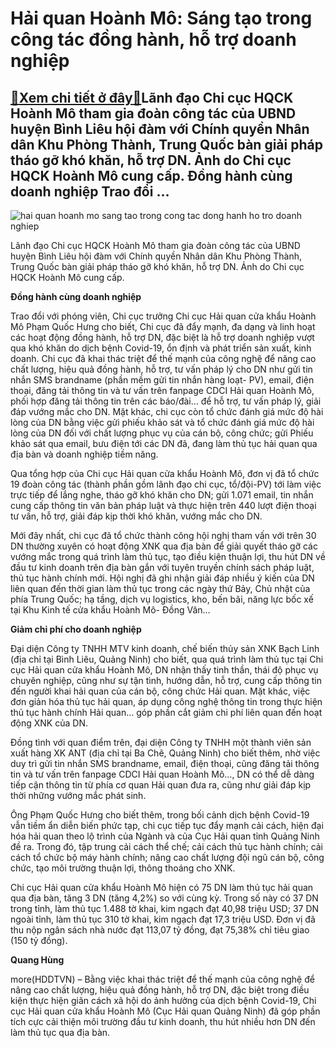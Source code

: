 Hải quan Hoành Mô: Sáng tạo trong công tác đồng hành, hỗ trợ doanh nghiệp
=========================================================================

[:gift:Xem chi tiết ở đây:gift:](https://hddtvn.com/hai-quan-hoanh-mo-sang-tao-trong-cong-tac-dong-hanh-ho-tro-doanh-nghiep/)Lãnh đạo Chi cục HQCK Hoành Mô tham gia đoàn công tác của UBND huyện Bình Liêu hội đàm với Chính quyền Nhân dân Khu Phòng Thành, Trung Quốc bàn giải pháp tháo gỡ khó khăn, hỗ trợ DN. Ảnh do Chi cục HQCK Hoành Mô cung cấp. Đồng hành cùng doanh nghiệp Trao đổi …
--------------------------------------------------------------------------------------------------------------------------------------------------------------------------------------------------------------------------------------------------------------------





![hai quan hoanh mo sang tao trong cong tac dong hanh ho tro doanh nghiep](https://haiquanonline.com.vn/stores/news_dataimages/anhnd/102020/01/17/in_article/0540_4-3922_Hoi_dam.jpg?rt=20201003091211 "Hải quan Hoành Mô Sáng tạo trong công tác đồng hành hỗ trợ doanh nghiệp")


Lãnh đạo Chi cục HQCK Hoành Mô tham gia đoàn công tác của UBND huyện Bình Liêu hội đàm với Chính quyền Nhân dân Khu Phòng Thành, Trung Quốc bàn giải pháp tháo gỡ khó khăn, hỗ trợ DN. Ảnh do Chi cục HQCK Hoành Mô cung cấp.



**Đồng hành cùng doanh nghiệp**


Trao đổi với phóng viên, Chi cục trưởng Chi cục Hải quan cửa khẩu Hoành Mô Phạm Quốc Hưng cho biết, Chi cục đã đẩy mạnh, đa dạng và linh hoạt các hoạt động đồng hành, hỗ trợ DN, đặc biệt là hỗ trợ doanh nghiệp vượt qua khó khăn do dịch bệnh Covid-19, ổn định và phát triển sản xuất, kinh doanh. Chi cục đã khai thác triệt để thế mạnh của công nghệ để nâng cao chất lượng, hiệu quả đồng hành, hỗ trợ, tư vấn pháp lý cho DN như gửi tin nhắn SMS brandname (phần mềm gửi tin nhắn hàng loạt- PV), email, điện thoại, đăng tải thông tin và tư vấn trên fanpage CDCI Hải quan Hoành Mô, phối hợp đăng tải thông tin trên các báo/đài… để hỗ trợ, tư vấn pháp lý, giải đáp vướng mắc cho DN. Mặt khác, chi cục còn tổ chức đánh giá mức độ hài lòng của DN bằng việc gửi phiếu khảo sát và tổ chức đánh giá mức độ hài lòng của DN đối với chất lượng phục vụ của cán bộ, công chức; gửi Phiếu khảo sát qua email, bưu điện tới các DN đã, đang làm thủ tục hải quan qua địa bàn và doanh nghiệp tiềm năng.


Qua tổng hợp của Chi cục Hải quan cửa khẩu Hoành Mô, đơn vị đã tổ chức 19 đoàn công tác (thành phần gồm lãnh đạo chi cục, tổ/đội-PV) tới làm việc trực tiếp để lắng nghe, tháo gỡ khó khăn cho DN; gửi 1.071 email, tin nhắn cung cấp thông tin văn bản pháp luật và thực hiện trên 440 lượt điện thoại tư vấn, hỗ trợ, giải đáp kịp thời khó khăn, vướng mắc cho DN.


Mới đây nhất, chi cục đã tổ chức thành công hội nghị tham vấn với trên 30 DN thường xuyên có hoạt động XNK qua địa bàn để giải quyết tháo gỡ các vướng mắc trong quá trình làm thủ tục, tạo điều kiện thuận lợi, thu hút DN về đầu tư kinh doanh trên địa bàn gắn với tuyên truyền chính sách pháp luật, thủ tục hành chính mới. Hội nghị đã ghi nhận giải đáp nhiều ý kiến của DN liên quan đến thời gian làm thủ tục trong các ngày thứ Bảy, Chủ nhật của phía Trung Quốc; hạ tầng, dịch vụ logistics, kho, bến bãi, năng lực bốc xế tại Khu Kinh tế cửa khẩu Hoành Mô- Đồng Văn…


**Giảm chi phí cho doanh nghiệp**


Đại diện Công ty TNHH MTV kinh doanh, chế biến thủy sản XNK Bạch Linh (địa chỉ tại Bình Liêu, Quảng Ninh) cho biết, qua quá trình làm thủ tục tại Chi cục Hải quan cửa khẩu Hoành Mô, DN nhận thấy tinh thần, thái độ phục vụ chuyên nghiệp, cũng như sự tận tình, hướng dẫn, hỗ trợ, cung cấp thông tin đến người khai hải quan của cán bộ, công chức Hải quan. Mặt khác, việc đơn giản hóa thủ tục hải quan, áp dụng công nghệ thông tin trong thực hiện thủ tục hành chính Hải quan… góp phần cắt giảm chi phí liên quan đến hoạt động XNK của DN.


Đồng tình với quan điểm trên, đại diện Công ty TNHH một thành viên sản xuất hàng XK ANT (địa chỉ tại Ba Chẽ, Quảng Ninh) cho biết thêm, nhờ việc duy trì gửi tin nhắn SMS brandname, email, điện thoại, cũng đăng tải thông tin và tư vấn trên fanpage CDCI Hải quan Hoành Mô…, DN có thể dễ dàng tiếp cận thông tin từ phía cơ quan Hải quan đưa ra, cũng như giải đáp kịp thời những vướng mắc phát sinh.


Ông Phạm Quốc Hưng cho biết thêm, trong bối cảnh dịch bệnh Covid-19 vẫn tiềm ẩn diễn biến phức tạp, chi cục tiếp tục đẩy mạnh cải cách, hiện đại hóa hải quan theo lộ trình của Ngành và của Cục Hải quan tỉnh Quảng Ninh đề ra. Trong đó, tập trung cải cách thể chế; cải cách thủ tục hành chính; cải cách tổ chức bộ máy hành chính; nâng cao chất lượng đội ngũ cán bộ, công chức, tạo môi trường thuận lợi, thông thoáng cho XNK.





Chi cục Hải quan cửa khẩu Hoành Mô hiện có 75 DN làm thủ tục hải quan qua địa bàn, tăng 3 DN (tăng 4,2%) so với cùng kỳ. Trong số này có 37 DN trong tỉnh, làm thủ tục 1.488 tờ khai, kim ngạch đạt 40,98 triệu USD; 37 DN ngoài tỉnh, làm thủ tục 310 tờ khai, kim ngạch đạt 17,3 triệu USD. 
Đơn vị đã thu nộp ngân sách nhà nước đạt 113,07 tỷ đồng, đạt 75,38% chỉ tiêu giao (150 tỷ đồng).







**Quang Hùng**



more(HDDTVN) – Bằng việc khai thác triệt để thế mạnh của công nghệ để nâng cao chất lượng, hiệu quả đồng hành, hỗ trợ DN, đặc biệt trong điều kiện thực hiện giãn cách xã hội do ảnh hưởng của dịch bệnh Covid-19, Chi cục Hải quan cửa khẩu Hoành Mô (Cục Hải quan Quảng Ninh) đã góp phần tích cực cải thiện môi trường đầu tư kinh doanh, thu hút nhiều hơn DN đến làm thủ tục qua địa bàn.

